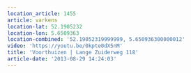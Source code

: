 ```yaml
---
location_article: 1455
article: varkens
location-lat: 52.1905232
location-lon: 5.6509363
location-combined: '52.19052319999999, 5.650936300000012'
video: 'https://youtu.be/0kpte0dX5nM'
title: 'Voorthuizen | Lange Zuiderweg 118'
article-date: '2013-08-29 14:24:03'
---
```


